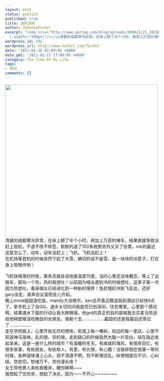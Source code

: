 ```yaml
---
layout: post
status: publish
published: true
title: 迷失深圳
author: JohnnieFucker
excerpt: "<img src=\"http://www.garlap.com/blog/uploads/200611/21_202508_p1020780.jpg\"
  \ width=\"500px\"/>\r\n清晨的成都寒冷异常，在床上赖了半个小时，再加上万恶的堵车，结果直接导致没赶上班机，不退不改不转签，默默的退了100多税费另外又买了张票。mb的最近这是怎么了，动车，动车没赶上；飞机，飞机没赶上！\r\n在机场等登机的时候突然下起了大雪，确切的说不是雪，是一块块的冰茬子，打在身上啪啪作响！\r\n"
wordpress_id: 292
wordpress_url: http://www.oushit.com/?p=292
date: '2011-01-18 01:09:05 +0800'
date_gmt: '2011-01-17 17:09:05 +0800'
category: The Time Of My Life
tags:
- 深圳
comments: []
---
```

<p><img src="http://www.garlap.com/blog/uploads/200611/21_202508_p1020780.jpg"  width="500px"/><br />
清晨的成都寒冷异常，在床上赖了半个小时，再加上万恶的堵车，结果直接导致没赶上班机，不退不改不转签，默默的退了100多税费另外又买了张票。mb的最近这是怎么了，动车，动车没赶上；飞机，飞机没赶上！<br />
在机场等登机的时候突然下起了大雪，确切的说不是雪，是一块块的冰茬子，打在身上啪啪作响！<br />
<!--break--><a id="more-292"></a><br />
飞机快降落的时候，乘务员报告说地面温度15度，当时心里还没啥概念，等上了出租车，那叫一个热，热的我想吐！以前因为咽炎遇到冷的时候想吐，这辈子第一次因为热想吐，看来咽炎已经进化到一种新的境界！急赶慢赶冲到飞亚达，还好gary没走，直奔会议室把会儿开起。<br />
晚上minie姐姐请吃饭，mandy大谈楼市，ken总开着迈腾送我到酒店已经快9点了。拿手机上了会QQ，速水关切的问我是否已到深圳，住在哪里。心里那个感动啊，结果速水下面的行动让我大跌眼镜，他grd的真正的目的是喊我去买麦当劳送给他隔壁楼没吃晚饭的女朋友。我勒个去………………最囧的还是我最后还答应了………………<br />
走在学府路上，心里开始无尽的惆怅，街道上每一棵树，街边的每一家店，心里不知道神马滋味，乱的很，空的很，走到路口的时候竟然大脑一片空白，站在路边发起呆来。这是一座什么样的城市？有温暖的冬天，有咸咸的海风，有很多回忆，有很多故事，有些朋友，有些故人，有爱，有仇恨，有心魔！当我徘徊在愉康一带的时候，各种滋味涌上心头，说不清道不明，剪不断理还乱。纵使相逢应不识，心纠结，空悲切。愁绪万千，奈何漫长夜？<br />
女王带他男人来给我暖床，暖你妹啊~~~<br />
我想起了忧伤哥，想起了决总，因为——不开心~~~~~~~~</p>
